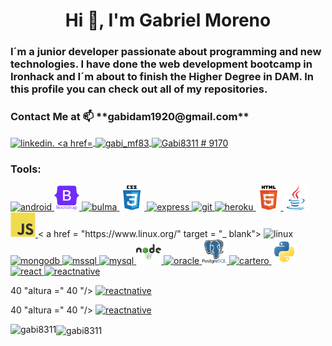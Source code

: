 <h1 align = "center"> Hi 👋, I'm Gabriel Moreno </h1>
<section>
<h3 align = "left">I´m a junior developer passionate about programming and
new technologies. I have done the web development bootcamp
in Ironhack and I´m about to finish the 
Higher Degree in DAM. In this
profile you can check out all of my repositories. </h3>
</section>
<h3 align = "left">Contact Me at 📫  **gabidam1920@gmail.com**</h3>
<p align = "left">
<a href="https://linkedin.com/in/linkedin.com/in/gabriel-moreno-fernandez" target="blank"> <img align = "center" src = "https: //cdn.jsdelivr.net/npm/simple-icons@3.0.1/icons/linkedin.svg "alt =" linkedin.
<a href="https://instagram.com/gabi_mf83" target="blank"> <img align = "center" src = "https://cdn.jsdelivr.net/npm/simple-icons@3.0.1 /icons/instagram.svg "alt =" gabi_mf83 "height =" 30 "width =" 40 "/> </a>
<a href =" https://discord.gg/Gabi8311#9170 "target =" blank " > <img align = "center" src = "https://cdn.jsdelivr.net/npm/simple-icons@3.0.1/icons/discord.svg" alt = "Gabi8311 # 9170" altura = "30" de ancho = "40" /> </a>
</p>

<h3 align = "left"> Tools: </h3>
<p align = "left"> <a href="https://developer.android.com" target="_blank"> <img src = "https://raw.githubusercontent.com/devicons/devicon/master/ icons / android / android-original-wordmark.svg "alt =" android "width =" 40 "height =" 40 "/> </a> <a href =" https://getbootstrap.com "target =" _ en blanco "> <img src =" https://raw.githubusercontent.com/devicons/devicon/master/icons/bootstrap/bootstrap-plain-wordmark.svg "alt =" bootstrap "width =" 40 "height =" 40 " /> </a> <a href="https://bulma.io/" target="_blank"> <img src = "https: //raw.githubusercontent.com / gilbarbara / logos / 804dc257b59e144eaca5bc6ffd16949752c6f789 / logos / bulma.svg "alt =" bulma "width =" 40 "height =" 40 "/> </a> <a href =" https://www.w3schools.com/ css / "target =" _ blank "> <img src =" https://raw.githubusercontent.com/devicons/devicon/master/icons/css3/css3-original-wordmark.svg "alt =" css3 "width =" 40 "altura =" 40 "/> </a> <a href="https://expressjs.com" target="_blank"> <img src =" https://raw.githubusercontent.com/devicons/devicon /master/icons/express/express-original-wordmark.svg "alt =" express "width =" 40 "height =" 40 "/> </a> <a href =" https://git-scm.com/ "target =" _ blank "> <img src =" https://www.vectorlogo.zone/logos/git-scm/git-scm-icon.svg "alt =" git "ancho = "40" altura = "40" /> </a> <a href="https://heroku.com" target="_blank"> <img src = "https://www.vectorlogo.zone/logos /heroku/heroku-icon.svg "alt =" heroku "width =" 40 "height =" 40 "/> </a> <a href =" https://www.w3.org/html/ "target = "_blank"> <img src = "https://raw.githubusercontent.com/devicons/devicon/master/icons/html5/html5-original-wordmark.svg" alt = "html5" width = "40" height = " 40 "/> </a> <a href =" https://www.java.com "target =" _ blank "> <img src =" https://raw.githubusercontent.com/devicons/devicon/master/icons/java/java-original.svg "alt =" java " width = "40" height = "40" /> </a> <a href="https://developer.mozilla.org/en-US/docs/Web/JavaScript" target="_blank"> <img src = "https://raw.githubusercontent.com/devicons/devicon/master/icons/javascript/javascript-original.svg" alt = "javascript" width = "40" height = "40" /> </a> < a href = "https://www.linux.org/" target = "_ blank"> <img src = "https://raw.githubusercontent.com/devicons/devicon/master/icons/linux/linux-original. svg "alt =" linux "width = "40" height = "40" /> </a> <a href="https://www.mongodb.com/" target="_blank"> <img src = "https: //raw.githubusercontent .com / devicons / devicon / master / icons / mongodb / mongodb-original-wordmark.svg "alt =" mongodb "width =" 40 "height =" 40 "/> </a> <a href =" https: / /www.microsoft.com/en-us/sql-server "target =" _ blank "> <img src =" https://cdn.worldvectorlogo.com/logos/microsoft-sql-server.svg "alt =" mssql "width =" 40 "height =" 40 "/> </a> <a href="https://www.mysql.com/" target="_blank"> <img src =" https: // raw. githubusercontent.com / devicons / devicon / master / icons / mysql / mysql-original-wordmark.svg "alt =" mysql "width =" 40 "height =" 40 "/> </a> <a href =" https: // nodejs.org "target =" _ blank "> <img src =" https://raw.githubusercontent.com/devicons/devicon/master/icons/nodejs/nodejs-original-wordmark.svg "alt =" nodejs "width = "40" altura = "40" /> </a> <a href="https://www.oracle.com/" target="_blank"> <img src = "https://raw.githubusercontent.com /devicons/devicon/master/icons/oracle/oracle-original.svg "alt =" oracle "width =" 40 "height =" 40 "/> </a> <a href =" https: //www.postgresql .org "target = "_ blank"> <img src = "https://raw.githubusercontent.com/devicons/devicon/master/icons/postgresql/postgresql-original-wordmark.svg" alt = "postgresql" width = "40" de altura = "40" /> </a> <a href="https://postman.com" target="_blank"> <img src = "https://www.vectorlogo.zone/logos/getpostman/getpostman- icon.svg "alt =" cartero "width =" 40 "height =" 40 "/> </a> <a href="https://www.python.org" target="_blank"> <img src = "https://raw.githubusercontent.com/devicons/devicon/master/icons/python/python-original.svg" alt = "python" width = "40" height = "40" /> </a><a href="https://reactjs.org/" target="_blank"> <img src = "https://raw.githubusercontent.com/devicons/devicon/master/icons/react/react-original-wordmark .svg "alt =" react "width =" 40 "height =" 40 "/> </a> <a href="https://reactnative.dev/" target="_blank"> <img src =" https : //reactnative.dev/img/header_logo.svg "alt =" reactnative "width =" 40 "height =" 40 "/> </a> </p>40 "altura =" 40 "/> </a> <a href="https://reactnative.dev/" target="_blank"> <img src =" https://reactnative.dev/img/header_logo. svg "alt =" reactnative "width =" 40 "height =" 40 "/> </a> </p>40 "altura =" 40 "/> </a> <a href="https://reactnative.dev/" target="_blank"> <img src =" https://reactnative.dev/img/header_logo. svg "alt =" reactnative "width =" 40 "height =" 40 "/> </a> </p>

<p> <img align = "left" src = "https://github-readme-stats.vercel.app/api/top-langs?username=gabi8311&show_icons=true&locale=en&layout=compact" alt = "gabi8311" /> </p>

<p> <img align = "center" src = "https://github-readme-stats.vercel.app/api?username=gabi8311&show_icons=true&locale=en" alt = "gabi8311" /> </p>
